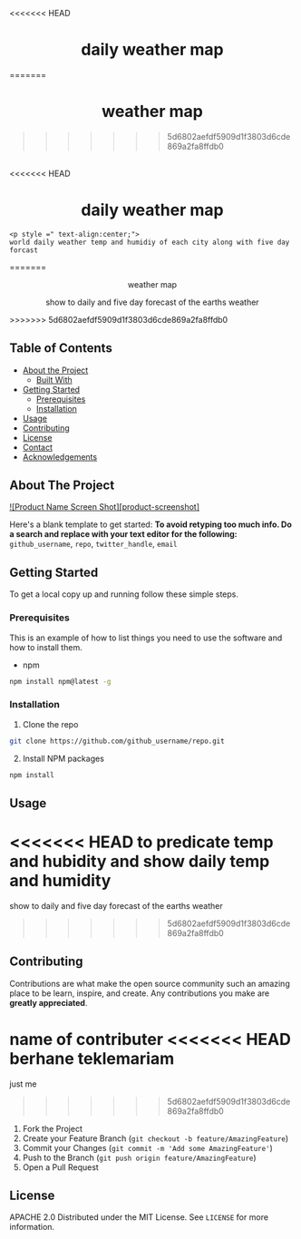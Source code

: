 <<<<<<< HEAD
# <h1 style =" text-align:center;"> daily weather map</h1>
=======
# <h1 style =" text-align:center;"> weather map</h1>
>>>>>>> 5d6802aefdf5909d1f3803d6cde869a2fa8ffdb0


<!-- PROJECT LOGO -->
<br />
<<<<<<< HEAD

   <h1 style =" text-align:center;">daily weather map</h1>

    <p style =" text-align:center;">
    world daily weather temp and humidiy of each city along with five day forcast
   </p>
=======
<p align="center">
   <h style =" text-align:center;">weather map</h>

  <p style =" text-align:center;">
    show to daily and five day forecast of the earths weather
   </p>
</p>
>>>>>>> 5d6802aefdf5909d1f3803d6cde869a2fa8ffdb0



<!-- TABLE OF CONTENTS -->
## Table of Contents

* [About the Project](#about-the-project)
  * [Built With](#built-with)
* [Getting Started](#getting-started)
  * [Prerequisites](#prerequisites)
  * [Installation](#installation)
* [Usage](#usage)
* [Contributing](#contributing)
* [License](#license)
* [Contact](#contact)
* [Acknowledgements](#acknowledgements)



<!-- ABOUT THE PROJECT -->
## About The Project

[![Product Name Screen Shot][product-screenshot]](demo.png)

Here's a blank template to get started:
**To avoid retyping too much info. Do a search and replace with your text editor for the following:**
`github_username`, `repo`, `twitter_handle`, `email`


<!-- GETTING STARTED -->
## Getting Started

To get a local copy up and running follow these simple steps.

### Prerequisites

This is an example of how to list things you need to use the software and how to install them.
* npm
```sh
npm install npm@latest -g
```

### Installation
 
1. Clone the repo
```sh
git clone https://github.com/github_username/repo.git
```
2. Install NPM packages
```sh
npm install
```


<!-- USAGE EXAMPLES -->
## Usage

<<<<<<< HEAD
to predicate temp and hubidity and show daily temp and humidity
=======
show to daily and five day forecast of the earths weather
>>>>>>> 5d6802aefdf5909d1f3803d6cde869a2fa8ffdb0


<!-- CONTRIBUTING -->
## Contributing

Contributions are what make the open source community such an amazing place to be learn, inspire, and create. Any contributions you make are **greatly appreciated**.


name of contributer 
<<<<<<< HEAD
berhane teklemariam
=======
just me
>>>>>>> 5d6802aefdf5909d1f3803d6cde869a2fa8ffdb0
1. Fork the Project
2. Create your Feature Branch (`git checkout -b feature/AmazingFeature`)
3. Commit your Changes (`git commit -m 'Add some AmazingFeature'`)
4. Push to the Branch (`git push origin feature/AmazingFeature`)
5. Open a Pull Request



<!-- LICENSE -->
## License
APACHE 2.0
Distributed under the MIT License. See `LICENSE` for more information.

  